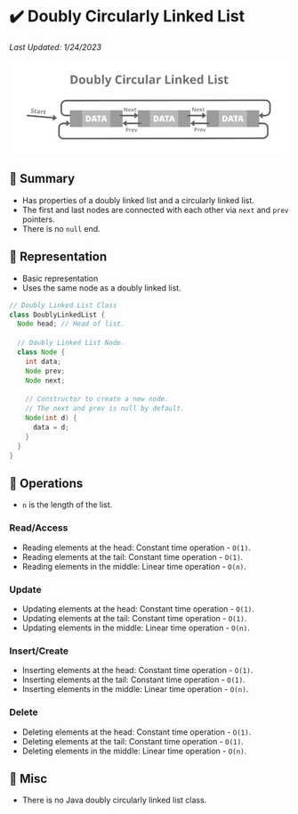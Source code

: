 # :heavy_check_mark: Doubly Circularly Linked List
*Last Updated: 1/24/2023*

![Image of a doubly circular linked list](../../../images/data-structures/linear/linked-list/doubly-circular-linked-list.png)

## :round_pushpin: Summary
- Has properties of a doubly linked list and a circularly linked list.
- The first and last nodes are connected with each other via `next` and `prev` pointers.
- There is no `null` end.

## :round_pushpin: Representation
- Basic representation
- Uses the same node as a doubly linked list.
```java
// Doubly Linked List Class
class DoublyLinkedList {
  Node head; // Head of list.

  // Doubly Linked List Node.
  class Node {
    int data;
    Node prev;
    Node next;

    // Constructor to create a new node.
    // The next and prev is null by default.
    Node(int d) {
      data = d;
    }
  }
}
```

## :round_pushpin: Operations
- `n` is the length of the list.
### Read/Access
- Reading elements at the head: Constant time operation - `O(1)`.
- Reading elements at the tail: Constant time operation - `O(1)`.
- Reading elements in the middle: Linear time operation - `O(n)`.

### Update
- Updating elements at the head: Constant time operation - `O(1)`.
- Updating elements at the tail: Constant time operation - `O(1)`.
- Updating elements in the middle: Linear time operation - `O(n)`.

### Insert/Create
- Inserting elements at the head: Constant time operation - `O(1)`.
- Inserting elements at the tail: Constant time operation - `O(1)`.
- Inserting elements in the middle: Linear time operation - `O(n)`.

### Delete
- Deleting elements at the head: Constant time operation - `O(1)`.
- Deleting elements at the tail: Constant time operation - `O(1)`.
- Deleting elements in the middle: Linear time operation - `O(n)`.

## :round_pushpin: Misc
- There is no Java doubly circularly linked list class.
